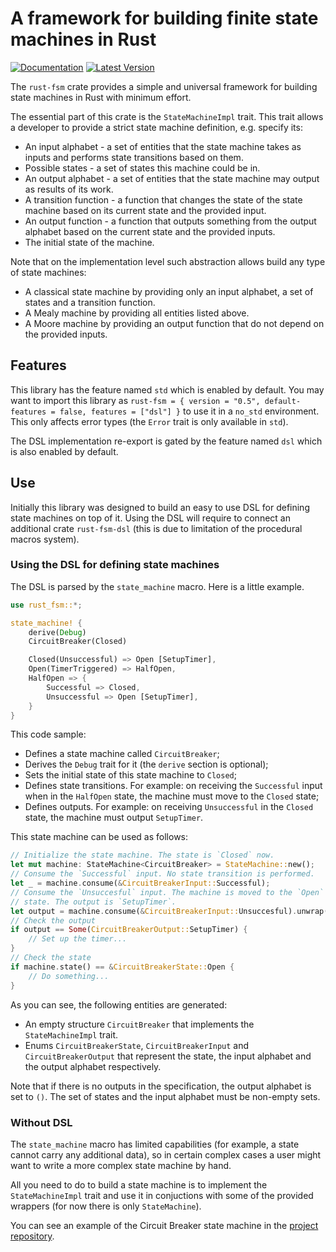 # A framework for building finite state machines in Rust

[![Documentation][docs-badge]][docs-link]
[![Latest Version][crate-badge]][crate-link]

The `rust-fsm` crate provides a simple and universal framework for building
state machines in Rust with minimum effort.

The essential part of this crate is the `StateMachineImpl` trait. This trait
allows a developer to provide a strict state machine definition, e.g.
specify its:

* An input alphabet - a set of entities that the state machine takes as
  inputs and performs state transitions based on them.
* Possible states - a set of states this machine could be in.
* An output alphabet - a set of entities that the state machine may output
  as results of its work.
* A transition function - a function that changes the state of the state
  machine based on its current state and the provided input.
* An output function - a function that outputs something from the output
  alphabet based on the current state and the provided inputs.
* The initial state of the machine.

Note that on the implementation level such abstraction allows build any type
of state machines:

* A classical state machine by providing only an input alphabet, a set of
  states and a transition function.
* A Mealy machine by providing all entities listed above.
* A Moore machine by providing an output function that do not depend on the
  provided inputs.

## Features

This library has the feature named `std` which is enabled by default. You
may want to import this library as
`rust-fsm = { version = "0.5", default-features = false, features = ["dsl"] }`
to use it in a `no_std` environment. This only affects error types (the `Error`
trait is only available in `std`).

The DSL implementation re-export is gated by the feature named `dsl` which is
also enabled by default.

## Use

Initially this library was designed to build an easy to use DSL for defining
state machines on top of it. Using the DSL will require to connect an
additional crate `rust-fsm-dsl` (this is due to limitation of the procedural
macros system). 

### Using the DSL for defining state machines

The DSL is parsed by the `state_machine` macro. Here is a little example.

```rust
use rust_fsm::*;

state_machine! {
    derive(Debug)
    CircuitBreaker(Closed)

    Closed(Unsuccessful) => Open [SetupTimer],
    Open(TimerTriggered) => HalfOpen,
    HalfOpen => {
        Successful => Closed,
        Unsuccessful => Open [SetupTimer],
    }
}
```

This code sample:

* Defines a state machine called `CircuitBreaker`;
* Derives the `Debug` trait for it (the `derive` section is optional);
* Sets the initial state of this state machine to `Closed`;
* Defines state transitions. For example: on receiving the `Successful`
  input when in the `HalfOpen` state, the machine must move to the `Closed`
  state;
* Defines outputs. For example: on receiving `Unsuccessful` in the
  `Closed` state, the machine must output `SetupTimer`.

This state machine can be used as follows:

```rust
// Initialize the state machine. The state is `Closed` now.
let mut machine: StateMachine<CircuitBreaker> = StateMachine::new();
// Consume the `Successful` input. No state transition is performed.
let _ = machine.consume(&CircuitBreakerInput::Successful);
// Consume the `Unsuccesful` input. The machine is moved to the `Open`
// state. The output is `SetupTimer`.
let output = machine.consume(&CircuitBreakerInput::Unsuccesful).unwrap();
// Check the output
if output == Some(CircuitBreakerOutput::SetupTimer) {
    // Set up the timer...
}
// Check the state
if machine.state() == &CircuitBreakerState::Open {
    // Do something...
}
```

As you can see, the following entities are generated:

* An empty structure `CircuitBreaker` that implements the `StateMachineImpl`
  trait.
* Enums `CircuitBreakerState`, `CircuitBreakerInput` and
  `CircuitBreakerOutput` that represent the state, the input alphabet and
  the output alphabet respectively.

Note that if there is no outputs in the specification, the output alphabet
is set to `()`. The set of states and the input alphabet must be non-empty
sets.

### Without DSL

The `state_machine` macro has limited capabilities (for example, a state
cannot carry any additional data), so in certain complex cases a user might
want to write a more complex state machine by hand.

All you need to do to build a state machine is to implement the
`StateMachineImpl` trait and use it in conjuctions with some of the provided
wrappers (for now there is only `StateMachine`).

You can see an example of the Circuit Breaker state machine in the
[project repository][repo].

[repo]: https://github.com/eugene-babichenko/rust-fsm/blob/master/tests/circuit_breaker.rs
[docs-badge]: https://docs.rs/rust-fsm/badge.svg
[docs-link]: https://docs.rs/rust-fsm
[crate-badge]: https://img.shields.io/crates/v/rust-fsm.svg
[crate-link]: https://crates.io/crates/rust-fsm
